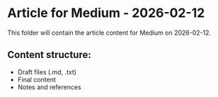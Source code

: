 # Article for Medium - 2026-02-12

This folder will contain the article content for Medium on 2026-02-12.

## Content structure:
- Draft files (.md, .txt)
- Final content
- Notes and references
